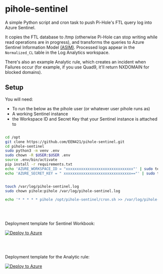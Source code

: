 # pihole-sentinel

A simple Python script and cron task to push Pi-Hole's FTL query log into Azure Sentinel.

It copies the FTL database to /tmp (otherwise Pi-Hole can stop writing while read operations are in progress), and transforms the queries to Azure Sentinel Information Model [(ASIM)](https://docs.microsoft.com/en-us/azure/sentinel/dns-normalization-schema). Processed logs appear in the `Normalized_CL` table in the Log Analytics workspace.

There's also an example Analytic rule, which creates an incident when Failures occur (for example, if you use Quad9, it'll return NXDOMAIN for blocked domains).



## Setup

You will need:

- To run the below as the pihole user (or whatever user pihole runs as)
- A working Sentinel instance
- the Workspace ID and Secret Key that your Sentinel instance is attached to

```bash

cd /opt
git clone https://github.com/EEN421/pihole-sentinel.git
cd pihole-sentinel
sudo python3 -m venv .env
sudo chown -R $USER:$USER .env
source .env/bin/activate
pip install -r requirements.txt
echo 'AZURE_WORKSPACE_ID = "xxxxxxxxxxxxxxxxxxxxxxxxxxxxxxx"' | sudo tee local_settings.py
echo 'AZURE_SECRET_KEY = " xxxxxxxxxxxxxxxxxxxxxxxxxxxxxxx=="' | sudo tee -a local_settings.py


touch /var/log/pihole-sentinel.log
sudo chown pihole:pihole /var/log/pihole-sentinel.log

echo '* * * * * pihole /opt/pihole-sentinel/cron.sh >> /var/log/pihole-sentinel.log 2>&1' | sudo tee /etc/cron.d/pihole-sentinel

```
<br/>
<br/>

Deployment template for Sentinel Workbook:

[![Deploy to Azure](https://aka.ms/deploytoazurebutton)](https://portal.azure.com/#create/Microsoft.Template/uri/https%3A%2F%2Fraw%2Egithubusercontent%2Ecom%2FEEN421%2Fpihole%2Dsentinel%2Fmain%2FpiholeWorkbook_GalleryTemplate%2Ejson)

<br/>
<br/>

Deployment template for the Analytic rule: 

[![Deploy to Azure](https://aka.ms/deploytoazurebutton)](https://portal.azure.com/#create/Microsoft.Template/uri/https%3A%2F%2Fraw%2Egithubusercontent%2Ecom%2FEEN421%2Fpihole%2Dsentinel%2Fmain%2FAzure%5FSentinel%5Fanalytic%5Frule%2Ejson)

